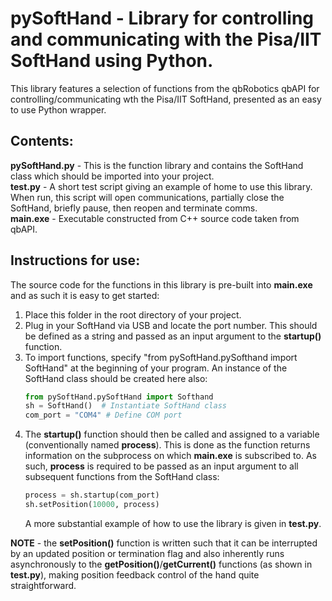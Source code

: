 # pySoftHand - Library for controlling and communicating with the Pisa/IIT SoftHand using Python.

This library features a selection of functions from the qbRobotics qbAPI for controlling/communicating wth the Pisa/IIT SoftHand, presented as an easy to use Python wrapper.  
  
## Contents:
**pySoftHand.py** - This is the function library and contains the SoftHand class which should be imported into your project.  
**test.py** - A short test script giving an example of home to use this library. When run, this script will open communications, partially close the SoftHand, briefly pause, then reopen and terminate comms.   
**main.exe** - Executable constructed from C++ source code taken from qbAPI.

## Instructions for use:
The source code for the functions in this library is pre-built into **main.exe** and as such it is easy to get started:  

1. Place this folder in the root directory of your project.  
2. Plug in your SoftHand via USB and locate the port number. This should be defined as a string and passed as an input argument to the **startup()** function.  
3. To import functions, specify "from pySoftHand.pySofthand import SoftHand" at the beginning of your program. An instance of the SoftHand class should be created here also:  
    ```python
    from pySoftHand.pySoftHand import Softhand  
    sh = SoftHand()  # Instantiate SoftHand class
    com_port = "COM4" # Define COM port
    ```
5. The **startup()** function should then be called and assigned to a variable (conventionally named **process**). This is done as the function returns information on the subprocess on which **main.exe** is subscribed to. As such, **process** is required to be passed as an input argument to all subsequent functions from the SoftHand class:
    ```python
    process = sh.startup(com_port)
    sh.setPosition(10000, process)
    ```
    A more substantial example of how to use the library is given in **test.py**.

**NOTE** - the **setPosition()** function is written such that it can be interrupted by an updated position or termination flag and also inherently runs asynchronously to the **getPosition()**/**getCurrent()** functions (as shown in **test.py**), making position feedback control of the hand quite straightforward.
